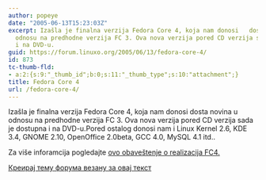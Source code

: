 ```yaml
---
author: popeye
date: "2005-06-13T15:23:03Z"
excerpt: Izašla je finalna verzija Fedora Core 4, koja nam donosi   dosta novina u
  odnosu na predhodne verzija FC 3. Ova nova verzija pored CD verzija sada je dostupna
  i na DVD-u.
guid: https://forum.linuxo.org/2005/06/13/fedora-core-4/
id: 873
tc-thumb-fld:
- a:2:{s:9:"_thumb_id";b:0;s:11:"_thumb_type";s:10:"attachment";}
title: Fedora Core 4
url: /fedora-core-4/
---
```

Izašla je finalna verzija Fedora Core 4, koja nam donosi dosta novina u odnosu na predhodne verzija FC 3. Ova nova verzija pored CD verzija sada je dostupna i na DVD-u.<!--break-->Pored ostalog donosi nam i Linux Kernel 2.6, KDE 3.4, GNOME 2.10, OpenOffice 2.0beta, GCC 4.0, MySQL 4.1 itd..

Za više inforamcija pogledajte [ovo obaveštenje o realizacija FC4.](http://fedora.redhat.com/docs/release-notes/fc4/) 

[Креирај тему форума везану за овај текст](https://linuxo.org/nova-tema-na-forumu/?se_pid=873)